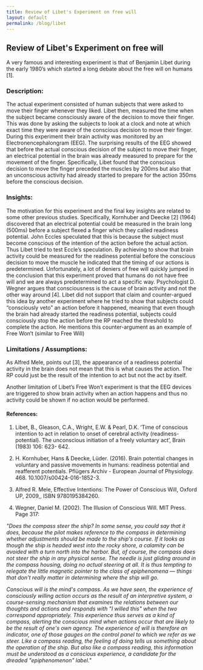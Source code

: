 ```yaml
---
title: Review of Libet's Experiment on free will
layout: default
permalink: /blog/libet
---
```



## Review of Libet's Experiment on free will

A very famous and interesting experiment is that of Benjamin Libet during the early 1980’s which started a long debate about the free will on humans [1].

### Description:

The actual experiment consisted of human subjects that were asked to move their finger whenever they liked. Libet then, measured the time when the subject became consciously aware of the decision to move their finger. This was done by asking the subjects to look at a clock and note at which exact time they were aware of the conscious decision to move their finger. During this experiment their brain activity was monitored by an Electronencephalongram (EEG). The surprising results of the EEG showed that before the actual conscious decision of the subject to move their finger, an electrical potential in the brain was already measured to prepare for the movement of the finger. Specifically, Libet found that the conscious decision to move the finger preceded the muscles by 200ms but also that an unconscious activity had already started to prepare for the action 350ms before the conscious decision.

### Insights:

The motivation for this experiment and the final key insights are related to some other previous studies. Specifically, Kornhuber and Deecke [2] (1964) discovered that an electrical potential could be measured in the brain long (500ms) before a subject flexed a finger which they called readiness potential. John Eccles speculated that this is because the subject must become conscious of the intention of the action before the actual action. Thus Libet tried to test Eccle’s speculation. By achieving to show that brain activity could be measured for the readiness potential before the conscious decision to move the muscle he indicated that the timing of our actions is predetermined. Unfortunately, a lot of deniers of free will quickly jumped in the conclusion that this experiment proved that humans do not have free will and we are always predetermined to act a specific way. Psychologist D. Wegner argues that consciousness is the cause of brain activity and not the other way around [4]. Libet did not support that claim and counter-argued this idea by another experiment where he tried to show that subjects could “consciously veto” an action before it happened, meaning that even though the brain had already started the readiness potential, subjects could consciously stop the action before the RP reached the threshold to complete the action. He mentions this counter-argument as an example of Free Won’t (similar to Free Will)

### Limitations / Assumptions:

As Alfred Mele, points out [3], the appearance of a readiness potential activity in the brain does not mean that this is what causes the action. The RP could just be the result of the intention to act but not the act by itself.

Another limitation of Libet’s Free Won’t experiment is that the EEG devices are triggered to show brain activity when an action happens and thus no activity could be shown if no action would be performed.



#### References:

1. Libet, B., Gleason, C.A., Wright, E.W. & Pearl, D.K. ‘Time of conscious intention to act in relation to onset of cerebral activity (readiness-potential). The unconscious initiation of a freely voluntary act’, Brain (1983) 106: 623- 642.

2. H. Kornhuber, Hans & Deecke, Lüder. (2016). Brain potential changes in voluntary and passive movements in humans: readiness potential and reafferent potentials. Pflügers Archiv - European Journal of Physiology. 468. 10.1007/s00424-016-1852-3. 

3. Alfred R. Mele, Effective Intentions: The Power of Conscious Will, Oxford UP, 2009,, ISBN 9780195384260.

4.  Wegner, Daniel M. (2002). The Illusion of Conscious Will. MIT Press. Page 317:
 
 *"Does the compass steer the ship? In some sense, you could say that it does, because the pilot makes reference to the compass in determining whether adjustments should be made to the ship's course. If it looks as though the ship is headed west into the rocky shore, a calamity can be avoided with a turn north into the harbor. But, of course, the compass does not steer the ship in any physical sense. The needle is just gliding around in the compass housing, doing no actual steering at all. It is thus tempting to relegate the little magnetic pointer to the class of epiphenomena — things that don't really matter in determining where the ship will go.*

*Conscious will is the mind's compass. As we have seen, the experience of consciously willing action occurs as the result of an interpretive system, a course-sensing mechanism that examines the relations between our thoughts and actions and responds with "I willed this" when the two correspond appropriately. This experience thus serves as a kind of compass, alerting the conscious mind when actions occur that are likely to be the result of one's own agency. The experience of will is therefore an indicator, one of those gauges on the control panel to which we refer as we steer. Like a compass reading, the feeling of doing tells us something about the operation of the ship. But also like a compass reading, this information must be understood as a conscious experience, a candidate for the dreaded "epiphenomenon" label."*


